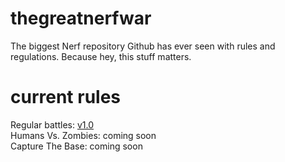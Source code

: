 # thegreatnerfwar
The biggest Nerf repository Github has ever seen with rules and regulations. Because hey, this stuff matters.


# current rules
Regular battles: [v1.0](https://github.com/beackers/thegreatnerfwar/releases/tag/reg.1.0)<br>
Humans Vs. Zombies: coming soon<br>
Capture The Base: coming soon<br>
